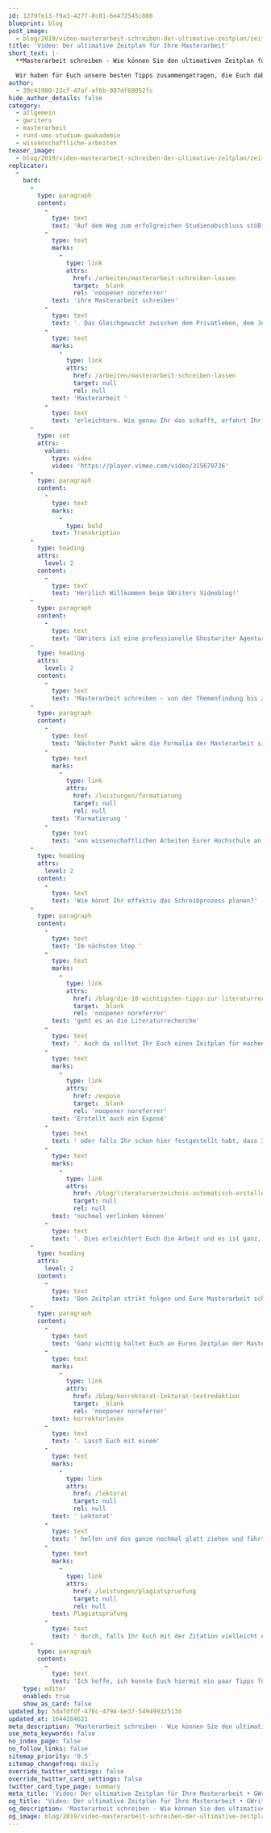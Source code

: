 ```yaml
---
id: 12797e13-f9a3-427f-8c01-6e472545c086
blueprint: blog
post_image:
  - blog/2019/video-masterarbeit-schreiben-der-ultimative-zeitplan/zeitplan-masterarbeit-schreiben.png
title: 'Video: Der ultimative Zeitplan für Ihre Masterarbeit'
short_text: |-
  **Masterarbeit schreiben - Wie können Sie den ultimativen Zeitplan für das Verfassen Ihrer Masterarbeit erstellen? Das erfahren Sie hier!**

  Wir haben für Euch unsere besten Tipps zusammengetragen, die Euch dabei helfen, den ultimativen Zeitplan aufzustellen und Euch so das Verfassen Eurer Masterarbeit erleichtern. Wie genau Ihr das schafft, erfahrt Ihr in unserem neuesten Videobeitrag...
author:
  - 39c41980-23cf-47af-af6b-087df68052fc
hide_author_details: false
category:
  - allgemein
  - gwriters
  - masterarbeit
  - rund-ums-studium-gwakademie
  - wissenschaftliche-arbeiten
teaser_image:
  - blog/2019/video-masterarbeit-schreiben-der-ultimative-zeitplan/zeitplan-masterarbeit-schreiben.png
replicator:
  -
    bard:
      -
        type: paragraph
        content:
          -
            type: text
            text: 'Auf dem Weg zum erfolgreichen Studienabschluss stößt jeder Studenten auf verschiedene Herausforderungen. Eine davon ist die effektive Zeitplanung, insbesondere für Studenten, die beispielsweise gleichzeitig Klausuren und '
          -
            type: text
            marks:
              -
                type: link
                attrs:
                  href: /arbeiten/masterarbeit-schreiben-lassen
                  target: _blank
                  rel: 'noopener noreferrer'
            text: 'ihre Masterarbeit schreiben'
          -
            type: text
            text: '. Das Gleichgewicht zwischen dem Privatleben, dem Job und der wissenschaftlichen Arbeiten ist oft schwierig zu finden. Wir haben für Euch unsere besten Tipps zusammengetragen, die Euch dabei helfen, den ultimativen Zeitplan aufzustellen und Euch so das Verfassen Eurer '
          -
            type: text
            marks:
              -
                type: link
                attrs:
                  href: /arbeiten/masterarbeit-schreiben-lassen
                  target: null
                  rel: null
            text: 'Masterarbeit '
          -
            type: text
            text: 'erleichtern. Wie genau Ihr das schafft, erfahrt Ihr in unserem neuesten Videobeitrag.'
      -
        type: set
        attrs:
          values:
            type: video
            video: 'https://player.vimeo.com/video/315679736'
      -
        type: paragraph
        content:
          -
            type: text
            marks:
              -
                type: bold
            text: Transkription
      -
        type: heading
        attrs:
          level: 2
        content:
          -
            type: text
            text: 'Herzlich Willkommen beim GWriters Videoblog!'
      -
        type: paragraph
        content:
          -
            type: text
            text: 'GWriters ist eine professionelle Ghostwriter Agentur und dadurch haben wir natürlich auch viel Erfahrung mit dem Schreibprozess selbst und mit der Zeitplanung, die immens wichtig ist. Dementsprechend heißt unser heutiges Video "Masterarbeit schreiben - Der ultimative Zeitplan". Wir stellen Euch dabei einmal die wichtigsten Kriterien vor, nach denen Ihr gehen solltet für Euren Masterarbeit Zeiplan, damit Ihr nicht in Hektik geratet. Das Ganze startet mit der Vorbereitung, geht über die Themenfindung in die Schreibphase und dann eben zum Abschluss. Schauen wir uns das einmal an: was könnt Ihr denn vorbereitend erledigen? Ganz, ganz wichtig ist, dass Ihr schon mal alle Termine und Daten zusammenstellt, Euch vielleicht mal mit Eurem Betreuer absprecht und einen Zeitplan für Eure Masterarbeit erstellt mit allen Zwischenterminen, mit allen Treffen, die Ihr mit Eurem Betreuer habt und so weiter. Berücksichtigt dabei auch entsprechende Termine, die Ihr im Privatleben habt, vielleicht habt Ihr noch einen Nebenjob oder sowas. All das sollte natürlich mit in Euren Masterarbeit Zeitplan einfließen. Wenn Ihr das ordentlich macht, dann habt Ihr später nämlich keine Probleme.'
      -
        type: heading
        attrs:
          level: 2
        content:
          -
            type: text
            text: 'Masterarbeit schreiben - von der Themenfindung bis zur Formatierung'
      -
        type: paragraph
        content:
          -
            type: text
            text: 'Nächster Punkt wäre die Formalia der Masterarbeit sich mal anzuschauen. Schaut Euch den Leitfaden zur '
          -
            type: text
            marks:
              -
                type: link
                attrs:
                  href: /leistungen/formatierung
                  target: null
                  rel: null
            text: 'Formatierung '
          -
            type: text
            text: 'von wissenschaftlichen Arbeiten Eurer Hochschule an und bringt schon mal alle Einstellungen in dem Schreibprogramm, das Ihr nutzt, in Einklang mit den Vorgaben. Dies ist ganz, ganz wichtig im Voraus zu machen, denn das Format einer Masterarbeit im Nachhinein anzupassen ist viel, viel mehr Arbeit und viel, viel aufwendiger, als man sich vielleicht am Anfang vorstellt und kann unter Umständen den Zeitplan etwas in Verzug bringen. Macht es daher im Voraus, überlegt Euch auch, wie viel Zeit Ihr Euch lassen wollt mit der Themenfindung. Auch dies könnte wunderbar einmal mit Eurem Betreuer im ersten Gespräch durchgehen und dann einen Termin vereinbaren, zu dem Ihr spätestens ein Thema gefunden habt und dieses auch angemeldet ist. Berücksichtigt dabei auch alle Fristen Eurer Hochschule, damit Ihr da auf der sicheren Seite seid.'
      -
        type: heading
        attrs:
          level: 2
        content:
          -
            type: text
            text: 'Wie könnt Ihr effektiv das Schreibprozess planen?'
      -
        type: paragraph
        content:
          -
            type: text
            text: 'Im nächsten Step '
          -
            type: text
            marks:
              -
                type: link
                attrs:
                  href: /blog/die-10-wichtigsten-tipps-zur-literaturrecherche
                  target: _blank
                  rel: 'noopener noreferrer'
            text: 'geht es an die Literaturrecherche'
          -
            type: text
            text: '. Auch da solltet Ihr Euch einen Zeitplan für machen. Das heißt nicht einfach "Literaturrecherche sollte bis zum Datum XY abgeschlossen sein", sondern Ihr habt ja das Thema vorher schon einmal recherchiert grob und seid das Ganze mit Eurem Betreuer schon durchgegangen. Dementsprechend könnt Ihr auch bei der Literaturrecherche einen etwas kleinteiligeren Zeitplan nutzen und sagen "ich möchte jetzt zum Thema XY meine Literaturrecherche in vier oder fünf Tagen abgeschlossen haben und dann eben zum nächsten Thema übergehen" und so bekommt Ihr auch einen viel, viel besseren Einstieg in die Masterarbeit und schon mal ein viel, viel besseres Verständnis für den späteren Aufbau. '
          -
            type: text
            marks:
              -
                type: link
                attrs:
                  href: /expose
                  target: _blank
                  rel: 'noopener noreferrer'
            text: 'Erstellt auch ein Exposé'
          -
            type: text
            text: ' oder falls Ihr schon hier festgestellt habt, dass Ihr aufgrund vom privaten Termin vielleicht sehr eingespannt seid, könnt Ihr Euch dabei auch Hilfe nehmen und Euch zum Beispiel ein Exposé für die Masterarbeit schreiben lassen. Wenn dies getan ist, geht es dann in den eigentlichen Schreibprozess. Hier ist es ganz, ganz wichtig, dass Ihr die Gliederung ordentlich erstellt habt und Euch an der eben entlang hangeln könnt. Nehmt Euch die Stichpunkte zur Hand, die Ihr sicherlich vorher schon, auch im Gespräch mit Eurem Betreuer gemacht habt und geht wirklich darauf ein. Manchmal wird dies im Schreibprozess vergessen, deswegen schaut Euch das Ganze auch nochmal an. Solange Ihr einen ordentlichen Zeitplan habt, geht das auch wunderbar und Ihr verfalt nicht in Hektik. Nutzt Tools für die Literaturverwaltung und auch andere Tools für das Erstellen Eurer Masterarbeit. Dazu haben wir auch ein weiteres Video gemacht, was wir Euch sicherlich '
          -
            type: text
            marks:
              -
                type: link
                attrs:
                  href: /blog/literaturverzeichnis-automatisch-erstellen
                  target: null
                  rel: null
            text: 'nochmal verlinken können'
          -
            type: text
            text: '. Dies erleichtert Euch die Arbeit und es ist ganz, ganz wichtig im laufenden Schreibprozess auch immer wieder die Literatur ordentlich zu sammeln und ordentlich zusammenzustellen, damit dies nicht im Nachhinein gemacht werden muss, wenn es auch wieder viel, viel aufwendiger sein wird.'
      -
        type: heading
        attrs:
          level: 2
        content:
          -
            type: text
            text: 'Den Zeitplan strikt folgen und Eure Masterarbeit schreiben'
      -
        type: paragraph
        content:
          -
            type: text
            text: 'Ganz wichtig haltet Euch an Euren Zeitplan der Masterarbeit, damit Ihr auch hier wieder nicht in Hektik geratet. Schaut immer wieder zwischendurch rein und bleibt am Ball, das ist ganz, ganz wichtig. Wir haben die Erfahrung gemacht, dass manche Kunden, die gerade in den Coachings dann die Rückmeldung geben, dass sie unter Zeitdruck geraten, sich dann vielleicht "mal drei-vier Tage Urlaub genommen haben" von Ihrer Masterarbeit und den Zeitplan ignoriert haben. Das Ganze führt dann dazu, dass man später ein bisschen nervöser wird und auch qualitativ ein bisschen schlechter arbeitet, deswegen haltet Euch immer an den Zeitplan der Masterarbeit. Dann seid Ihr auf der sicheren Seite und werdet auch pünktlich fertig, ohne dass Ihr unter Druck geratet. Ganz am Ende schaut Ihr Euch nochmal die Formatierung an. Diese habt Ihr natürlich schon im Vorfeld in Eurem Schreibprogramm eingestellt und anhand der Hochschulvorgaben angepasst. Kontrolliert diese also im Nachgang nochmal. Lass die Masterarbeit vielleicht auch '
          -
            type: text
            marks:
              -
                type: link
                attrs:
                  href: /blog/korrektorat-lektorat-textredaktion
                  target: _blank
                  rel: 'noopener noreferrer'
            text: korrekturlesen
          -
            type: text
            text: '. Lasst Euch mit einem'
          -
            type: text
            marks:
              -
                type: link
                attrs:
                  href: /lektorat
                  target: null
                  rel: null
            text: ' Lektorat'
          -
            type: text
            text: ' helfen und das ganze nochmal glatt ziehen und führt eine '
          -
            type: text
            marks:
              -
                type: link
                attrs:
                  href: /leistungen/plagiatspruefung
                  target: null
                  rel: null
            text: Plagiatsprüfung
          -
            type: text
            text: ' durch, falls Ihr Euch mit der Zitation vielleicht etwas unsicher sein solltet, um nicht den Plagiatsvorwurf zu haben.'
      -
        type: paragraph
        content:
          -
            type: text
            text: 'Ich hoffe, ich konnte Euch hiermit ein paar Tipps für Euren Zeitplan, um erfolgreich eine Masterarbeit schreiben zu können, mit auf den Weg geben und freue mich, dass Ihr zugesehen habt.'
    type: editor
    enabled: true
    show_as_card: false
updated_by: 5dafdfdf-476c-4794-be37-54949932513d
updated_at: 1644284621
meta_description: 'Masterarbeit schreiben - Wie können Sie den ultimativen Zeitplan für das Verfassen Ihrer Masterarbeit erstellen? Das erfahren Sie hier!'
use_meta_keywords: false
no_index_page: false
no_follow_links: false
sitemap_priority: '0.5'
sitemap_changefreq: daily
override_twitter_settings: false
override_twitter_card_settings: false
twitter_card_type_page: summary
meta_title: 'Video: Der ultimative Zeitplan für Ihre Masterarbeit • GWriters.de'
og_title: 'Video: Der ultimative Zeitplan für Ihre Masterarbeit • GWriters.de'
og_description: 'Masterarbeit schreiben - Wie können Sie den ultimativen Zeitplan für das Verfassen Ihrer Masterarbeit erstellen? Das erfahren Sie hier!'
og_image: blog/2019/video-masterarbeit-schreiben-der-ultimative-zeitplan/Zeitplan_Masterarbeit_schreiben_lassen_Ghostwriter.png
---
```

